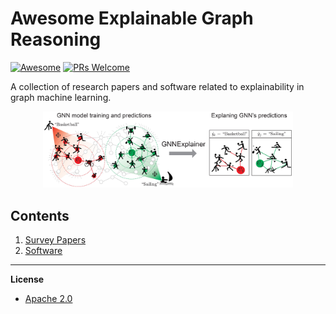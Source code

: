 # Awesome Explainable Graph Reasoning

[![Awesome](https://cdn.rawgit.com/sindresorhus/awesome/d7305f38d29fed78fa85652e3a63e154dd8e8829/media/badge.svg)](https://github.com/sindresorhus/awesome)
[![PRs Welcome](https://img.shields.io/badge/PRs-welcome-brightgreen.svg?style=flat-square)](http://makeapullrequest.com)

A collection of research papers and software related to explainability in graph machine learning.

<p align="center">
  <img width="400" src="https://github.com/AstraZeneca/awesome-explainable-graph-reasoning/raw/master/gnn_explainer.png">
</p>

## Contents  

1. [Survey Papers]()  
2. [Software]()  
--------------------------------------------------------------------------------

**License**

- [Apache 2.0](https://github.com/AstraZeneca/awesome-explainable-graph-reasoning/blob/master/LICENSE)
